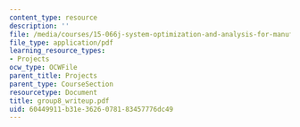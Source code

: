 ```yaml
---
content_type: resource
description: ''
file: /media/courses/15-066j-system-optimization-and-analysis-for-manufacturing-summer-2003/60449911b31e3626078183457776dc49_group8_writeup.pdf
file_type: application/pdf
learning_resource_types:
- Projects
ocw_type: OCWFile
parent_title: Projects
parent_type: CourseSection
resourcetype: Document
title: group8_writeup.pdf
uid: 60449911-b31e-3626-0781-83457776dc49
---
```

